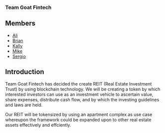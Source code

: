 ### Team Goat Fintech

## Members
- [Ali](https://umn.bootcampcontent.com/alinajmuddin)
- [Brian](https://umn.bootcampcontent.com/MrIrrelevant)
- [Kally](https://umn.bootcampcontent.com/klb0215)
- [Mike](https://umn.bootcampcontent.com/mvigoren34)
- [Sergio](https://umn.bootcampcontent.com/SVivanco)

## Introduction

Team Goat Fintech has decided the create REIT (Real Estate Investment Trust) by using blockchain technology.  We will be creating a token by which interested investors can use as an investment vehicle to ascertain value, share expenses, distribute cash flow, and by which the investing guidelines and laws are held.

Our REIT will be tokensized by using an apartment complex as use case whereupon the framework could be expanded upon to other real estate assets effectively and effciently.

